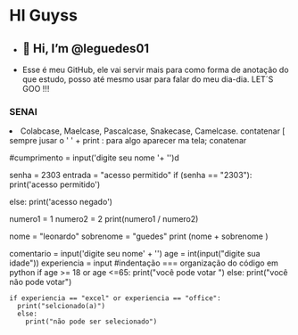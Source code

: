 # HI Guyss

- ## 👋 Hi, I’m @leguedes01
- Esse é meu GitHub, ele vai servir mais para como forma de anotação do que estudo, posso até mesmo usar para falar do meu dia-dia. LET´S GOO !!! </P>
### SENAI
<LI> Colabcase, Maelcase, Pascalcase, Snakecase, Camelcase. contatenar   [ sempre jusar o ' ' + 
print : para algo aparecer ma tela; conatenar 

#cumprimento = input('digite seu nome '+ '')d


senha = 2303
entrada = "acesso permitido"
if (senha == "2303"):
  print('acesso permitido')

else:
  print('acesso negado')


numero1 = 1
numero2 = 2
print(numero1 / numero2)


nome = "leonardo"
sobrenome = "guedes"
print (nome + sobrenome )

comentario = input('digite seu nome' + '')
age = int(input("digite sua idade"))
experiencia = input 
#indentação === organização do código em python
if age >= 18 or age <=65:
  print("você pode votar ")
  else:
    print("você não pode votar")

   
    if experiencia == "excel" or experiencia == "office":
      print("selcionado(a)")
      else:
        print("não pode ser selecionado")


